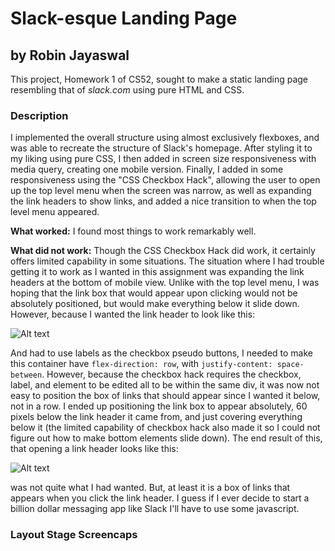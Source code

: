 # Slack-esque Landing Page
## by Robin Jayaswal

This project, Homework 1 of CS52, sought to make a static landing page resembling that of *slack.com* using pure HTML and CSS. 

### Description
I implemented the overall structure using almost exclusively flexboxes, and was able to recreate the structure of Slack's homepage.
After styling it to my liking using pure CSS, I then added in screen size responsiveness with media query, creating one mobile version.
Finally, I added in some responsiveness using the "CSS Checkbox Hack", allowing the user to open up the top level menu when the screen 
was narrow, as well as expanding the link headers to show links, and added a nice transition to when the top level menu appeared.

**What worked:** I found most things to work remarkably well.

**What did not work:** Though the CSS Checkbox Hack did work, it certainly offers limited capability in some situations. The situation
where I had trouble getting it to work as I wanted in this assignment was expanding the link headers at the bottom of mobile view. 
Unlike with the top level menu, I was hoping that the link box that would appear upon clicking would not be absolutely positioned, but would
make everything below it slide down. However, because I wanted the link header to look like this:

![Alt text](https://s31.postimg.org/o8ajk0z63/Screen_Shot_2016_07_04_at_9_32_07_AM.png)

And had to use labels as the checkbox pseudo buttons, I needed to make this container have ```flex-direction: row```,
with ```justify-content: space-between```. However, because the checkbox hack requires the checkbox, label, and element to be edited all
to be within the same div, it was now not easy to position the box of links that should appear since I wanted it below, not in a row. I ended
up positioning the link box to appear absolutely, 60 pixels below the link header it came from, and just covering everything below it
(the limited capability of checkbox hack also made it so I could not figure out how to make bottom elements slide down). The end result of this, 
that opening a link header looks like this:

![Alt text](https://s32.postimg.org/5w43otfnp/Screen_Shot_2016_07_04_at_9_37_53_AM.png)

was not quite what I had wanted. But, at least it is a box of links that appears when you click the link header. I guess if I ever decide to 
start a billion dollar messaging app like Slack I'll have to use some javascript. 


### Layout Stage Screencaps




